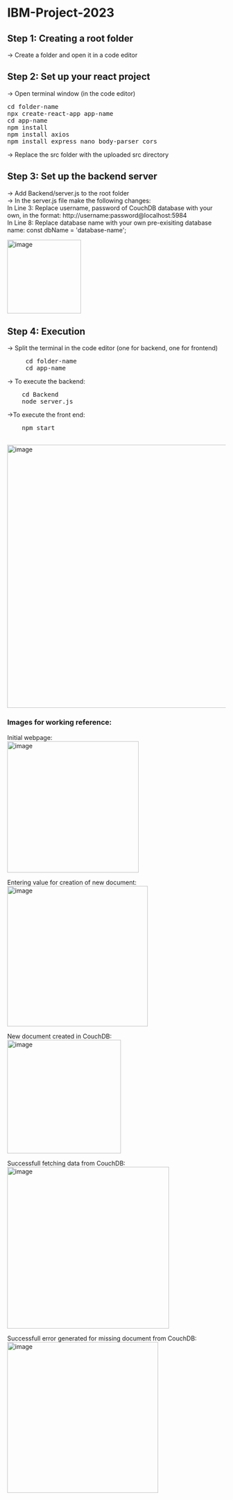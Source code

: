 # IBM-Project-2023

## Step 1: Creating a root folder
-> Create a folder and open it in a code editor

## Step 2: Set up your react project
-> Open terminal window (in the code editor)
<pre>
cd folder-name
npx create-react-app app-name
cd app-name
npm install
npm install axios
npm install express nano body-parser cors
</pre>
-> Replace the src folder with the uploaded src directory<br>

## Step 3: Set up the backend server
-> Add Backend/server.js to the root folder<br>
-> In the server.js file make the following changes:<br>
In Line 3: Replace username, password of CouchDB database with your own, in the format: http://username:password@localhost:5984 <br>
In Line 8: Replace database name with your own pre-exisiting database name: const dbName = 'database-name'; <br>

<img width="170" alt="image" src="https://github.com/iconic-veda/IBM-Project-2023/assets/115919025/dddfeb36-8cd1-4dae-b169-d852b1d9d10b">

## Step 4: Execution
-> Split the terminal in the code editor (one for backend, one for frontend) 
<pre>
     cd folder-name
     cd app-name
</pre>
-> To execute the backend:
<pre>
    cd Backend
    node server.js
</pre>
->To execute the front end: 
<pre>
    npm start
</pre>

<br>
<img width="607" alt="image" src="https://github.com/iconic-veda/IBM-Project-2023/assets/115919025/764019e7-1bbd-4354-ba24-becb7e1c73d7">

### Images for working reference:
Initial webpage:<br> 
<img width="303" alt="image" src="https://github.com/iconic-veda/IBM-Project-2023/assets/115919025/034615f2-bb7a-47f4-9514-75435be4d332"><br>

Entering value for creation of new document: <br>
<img width="324" alt="image" src="https://github.com/iconic-veda/IBM-Project-2023/assets/115919025/b7216a62-e3d7-47a2-86e5-19aa9d820824"><br>

New document created in CouchDB: <br>
<img width="262" alt="image" src="https://github.com/iconic-veda/IBM-Project-2023/assets/115919025/a6075cc9-2b54-4881-bf26-670a4c2482ce"><br>

Successfull fetching data from CouchDB:<br>
<img width="373" alt="image" src="https://github.com/iconic-veda/IBM-Project-2023/assets/115919025/af0d0b23-b411-4473-8ece-d4a192f0f8ac"><br>

Successfull error generated for missing document from CouchDB:<br>
<img width="348" alt="image" src="https://github.com/iconic-veda/IBM-Project-2023/assets/115919025/aa06ebbb-7199-4506-8fdd-a77d077a248d"><br>





